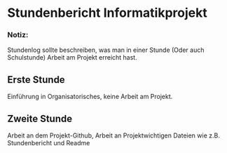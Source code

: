 # Stundenbericht Informatikprojekt

### Notiz:
Stundenlog sollte beschreiben, was man in einer Stunde (Oder auch Schulstunde) Arbeit am Projekt erreicht hast.

## Erste Stunde
Einführung in Organisatorisches, keine Arbeit am Projekt.

## Zweite Stunde
Arbeit an dem Projekt-Github, Arbeit an Projektwichtigen Dateien wie z.B. Stundenbericht und Readme

